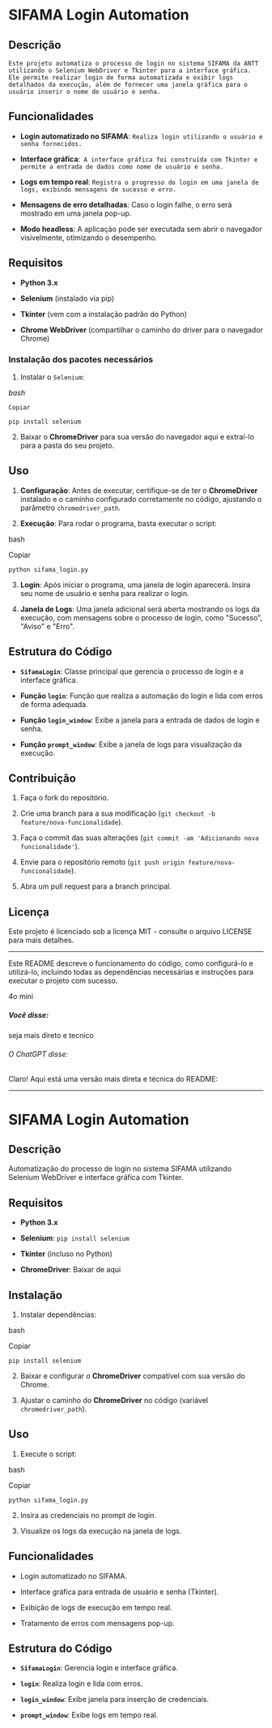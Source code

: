 # **SIFAMA Login Automation**

## **Descrição**

`Este projeto automatiza o processo de login no sistema SIFAMA da ANTT utilizando o Selenium WebDriver e Tkinter para a interface gráfica. Ele permite realizar login de forma automatizada e exibir logs detalhados da execução, além de fornecer uma janela gráfica para o usuário inserir o nome de usuário e senha.`

## **Funcionalidades**

- **Login automatizado no SIFAMA**: `Realiza login utilizando o usuário e senha fornecidos.`

- **Interface gráfica**:` A interface gráfica foi construída com Tkinter e permite a entrada de dados como nome de usuário e senha.`

- **Logs em tempo real**: `Registra o progresso do login em uma janela de logs, exibindo mensagens de sucesso e erro.`

- **Mensagens de erro detalhadas**: Caso o login falhe, o erro será mostrado em uma janela pop-up.

- **Modo headless**: A aplicação pode ser executada sem abrir o navegador visivelmente, otimizando o desempenho.

## Requisitos

- **Python 3.x**

- **Selenium** (instalado via pip)

- **Tkinter** (vem com a instalação padrão do Python)

- **Chrome WebDriver** (compartilhar o caminho do driver para o navegador Chrome)

### Instalação dos pacotes necessários

1. Instalar o `Selenium`:

$`bash`$

`Copiar`

`pip install selenium`

2. Baixar o **ChromeDriver** para sua versão do navegador aqui e extraí-lo para a pasta do seu projeto.

## Uso

1. **Configuração**: Antes de executar, certifique-se de ter o **ChromeDriver** instalado e o caminho configurado corretamente no código, ajustando o parâmetro `chromedriver_path`.

2. **Execução**: Para rodar o programa, basta executar o script:

bash

Copiar

`python sifama_login.py`

3. **Login**: Após iniciar o programa, uma janela de login aparecerá. Insira seu nome de usuário e senha para realizar o login.

4. **Janela de Logs**: Uma janela adicional será aberta mostrando os logs da execução, com mensagens sobre o processo de login, como "Sucesso", "Aviso" e "Erro".

## Estrutura do Código

- **`SifamaLogin`**: Classe principal que gerencia o processo de login e a interface gráfica.

- **Função `login`**: Função que realiza a automação do login e lida com erros de forma adequada.

- **Função `login_window`**: Exibe a janela para a entrada de dados de login e senha.

- **Função `prompt_window`**: Exibe a janela de logs para visualização da execução.

## Contribuição

1. Faça o fork do repositório.

2. Crie uma branch para a sua modificação (`git checkout -b feature/nova-funcionalidade`).

3. Faça o commit das suas alterações (`git commit -am 'Adicionando nova funcionalidade'`).

4. Envie para o repositório remoto (`git push origin feature/nova-funcionalidade`).

5. Abra um pull request para a branch principal.

## Licença

Este projeto é licenciado sob a licença MIT - consulte o arquivo LICENSE para mais detalhes.

---

Este README descreve o funcionamento do código, como configurá-lo e utilizá-lo, incluindo todas as dependências necessárias e instruções para executar o projeto com sucesso.

4o mini

##### Você disse:

seja mais direto e tecnico

###### O ChatGPT disse:

Claro! Aqui está uma versão mais direta e técnica do README:

---

# SIFAMA Login Automation

## Descrição

Automatização do processo de login no sistema SIFAMA utilizando Selenium WebDriver e interface gráfica com Tkinter.

## Requisitos

- **Python 3.x**

- **Selenium**: `pip install selenium`

- **Tkinter** (incluso no Python)

- **ChromeDriver**: Baixar de aqui

## Instalação

1. Instalar dependências:

bash

Copiar

`pip install selenium`

2. Baixar e configurar o **ChromeDriver** compatível com sua versão do Chrome.

3. Ajustar o caminho do **ChromeDriver** no código (variável `chromedriver_path`).

## Uso

1. Execute o script:

bash

Copiar

`python sifama_login.py`

2. Insira as credenciais no prompt de login.

3. Visualize os logs da execução na janela de logs.

## Funcionalidades

- Login automatizado no SIFAMA.

- Interface gráfica para entrada de usuário e senha (Tkinter).

- Exibição de logs de execução em tempo real.

- Tratamento de erros com mensagens pop-up.

## Estrutura do Código

- **`SifamaLogin`**: Gerencia login e interface gráfica.

- **`login`**: Realiza login e lida com erros.

- **`login_window`**: Exibe janela para inserção de credenciais.

- **`prompt_window`**: Exibe logs em tempo real.


